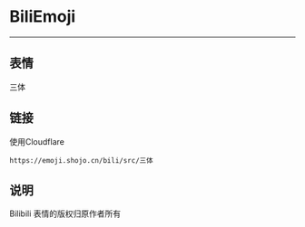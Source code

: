 # BiliEmoji
---
## 表情
三体
## 链接
使用Cloudflare
```
https://emoji.shojo.cn/bili/src/三体
```
## 说明
Bilibili 表情的版权归原作者所有

